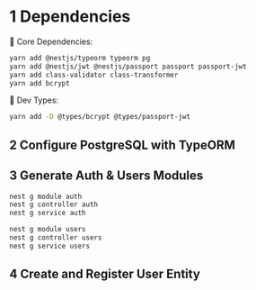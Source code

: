 # 1 Dependencies

🔧 Core Dependencies:

```bash
yarn add @nestjs/typeorm typeorm pg
yarn add @nestjs/jwt @nestjs/passport passport passport-jwt
yarn add class-validator class-transformer
yarn add bcrypt
```

🧪 Dev Types:

```bash
yarn add -D @types/bcrypt @types/passport-jwt
```

## 2 Configure PostgreSQL with TypeORM

## 3 Generate Auth & Users Modules

```bash
nest g module auth
nest g controller auth
nest g service auth

nest g module users
nest g controller users
nest g service users
```

## 4 Create and Register User Entity
